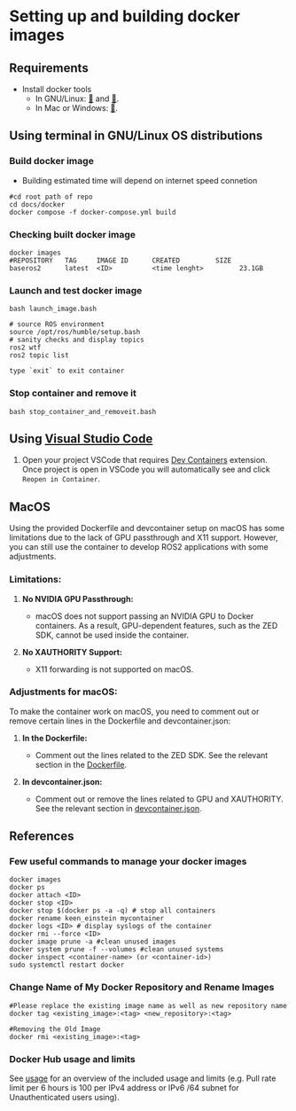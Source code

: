 # Setting up and building docker images

## Requirements
* Install docker tools 
  * In GNU/Linux: [:link:](https://docs.docker.com/engine/install) and [:link:](https://www.digitalocean.com/community/tutorials/how-to-install-and-use-docker-on-ubuntu-22-04).
  * In Mac or Windows: [:link:](https://www.docker.com/products/docker-desktop/).


## Using terminal in GNU/Linux OS distributions
### Build docker image
* Building estimated time will depend on internet speed connetion
```
#cd root path of repo
cd docs/docker
docker compose -f docker-compose.yml build
```

### Checking built docker image
```
docker images
#REPOSITORY   TAG     IMAGE ID      CREATED         SIZE
baseros2      latest  <ID>          <time lenght>         23.1GB
```

### Launch and test docker image
```
bash launch_image.bash

# source ROS environment
source /opt/ros/humble/setup.bash
# sanity checks and display topics
ros2 wtf
ros2 topic list

type `exit` to exit container
```

### Stop container and remove it
```
bash stop_container_and_removeit.bash
```

## Using [Visual Studio Code](https://code.visualstudio.com/)
1. Open your project VSCode that requires [Dev Containers](https://marketplace.visualstudio.com/items?itemName=ms-vscode-remote.remote-containers&ssr=false#review-details) extension. Once project is open in VSCode you will automatically see and click `Reopen in Container`.

## MacOS

Using the provided Dockerfile and devcontainer setup on macOS has some limitations due to the lack of GPU passthrough and X11 support. However, you can still use the container to develop ROS2 applications with some adjustments.

### Limitations:
1. **No NVIDIA GPU Passthrough:**
   - macOS does not support passing an NVIDIA GPU to Docker containers. As a result, GPU-dependent features, such as the ZED SDK, cannot be used inside the container.
   
2. **No XAUTHORITY Support:**
   - X11 forwarding is not supported on macOS.

### Adjustments for macOS:
To make the container work on macOS, you need to comment out or remove certain lines in the Dockerfile and devcontainer.json:

1. **In the Dockerfile:**
   - Comment out the lines related to the ZED SDK. See the relevant section in the [Dockerfile](../../.devcontainer/Dockerfile#L73-L79).

2. **In devcontainer.json:**
   - Comment out or remove the lines related to GPU and XAUTHORITY. See the relevant section in [devcontainer.json](../../.devcontainer/devcontainer.json#L18-L23).

## References
### Few useful commands to manage your docker images
```
docker images
docker ps
docker attach <ID>
docker stop <ID>
docker stop $(docker ps -a -q) # stop all containers
docker rename keen_einstein mycontainer
docker logs <ID> # display syslogs of the container
docker rmi --force <ID>
docker image prune -a #clean unused images
docker system prune -f --volumes #clean unused systems
docker inspect <container-name> (or <container-id>) 
sudo systemctl restart docker
```

### Change Name of My Docker Repository and Rename Images
```
#Please replace the existing image name as well as new repository name  
docker tag <existing_image>:<tag> <new_repository>:<tag>

#Removing the Old Image
docker rmi <existing_image>:<tag> 
```



### Docker Hub usage and limits
See [usage](https://docs.docker.com/docker-hub/usage/) for an overview of the included usage and limits (e.g. Pull rate limit per 6 hours is 100 per IPv4 address or IPv6 /64 subnet for Unauthenticated users using).
